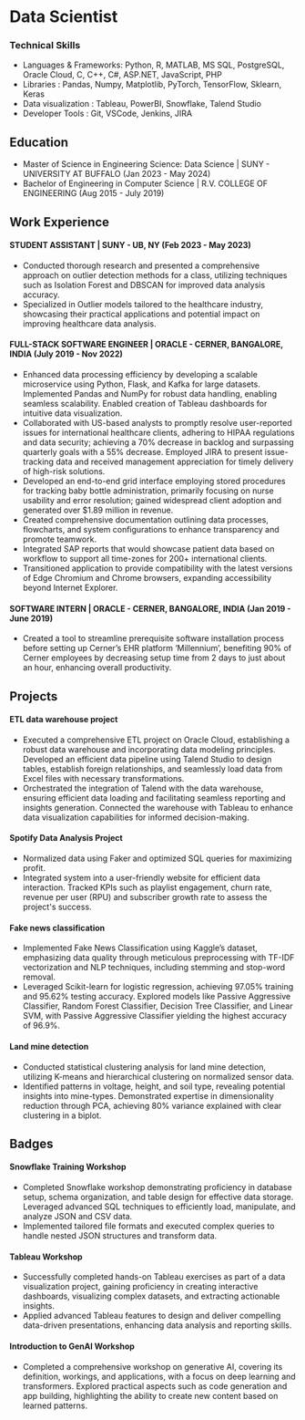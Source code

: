 # Data Scientist

### Technical Skills
- Languages & Frameworks: Python, R, MATLAB, MS SQL, PostgreSQL, Oracle Cloud, C, C++, C#, ASP.NET, JavaScript, PHP
- Libraries             : Pandas, Numpy, Matplotlib, PyTorch, TensorFlow, Sklearn, Keras
- Data visualization    : Tableau, PowerBI, Snowflake, Talend Studio
- Developer Tools       : Git, VSCode, Jenkins, JIRA

## Education
- Master of Science in Engineering Science: Data Science | SUNY - UNIVERSITY AT BUFFALO (Jan 2023 - May 2024)
- Bachelor of Engineering in Computer Science            | R.V. COLLEGE OF ENGINEERING (Aug 2015 - July 2019)

## Work Experience
#### STUDENT ASSISTANT | SUNY - UB, NY (Feb 2023 - May 2023)
- Conducted thorough research and presented a comprehensive approach on outlier detection methods for a class, utilizing techniques such as Isolation Forest and DBSCAN for improved data analysis accuracy.
- Specialized in Outlier models tailored to the healthcare industry, showcasing their practical applications and potential impact on improving healthcare data analysis.

#### FULL-STACK SOFTWARE ENGINEER | ORACLE - CERNER, BANGALORE, INDIA (July 2019 - Nov 2022)
- Enhanced data processing efficiency by developing a scalable microservice using Python, Flask, and Kafka for large datasets. Implemented Pandas and NumPy for robust data handling, enabling seamless scalability. Enabled creation of Tableau dashboards for intuitive data visualization.
- Collaborated with US-based analysts to promptly resolve user-reported issues for international healthcare clients, adhering to HIPAA regulations and data security; achieving a 70% decrease in backlog and surpassing quarterly goals with a 55% decrease. Employed JIRA to present issue-tracking data and received management appreciation for timely delivery of high-risk solutions.
- Developed an end-to-end grid interface employing stored procedures for tracking baby bottle administration, primarily focusing on nurse usability and error resolution; gained widespread client adoption and generated over $1.89 million in revenue.
- Created comprehensive documentation outlining data processes, flowcharts, and system configurations to enhance transparency and promote teamwork.
- Integrated SAP reports that would showcase patient data based on workflow to support all time-zones for 200+ international clients.
- Transitioned application to provide compatibility with the latest versions of Edge Chromium and Chrome browsers, expanding accessibility beyond Internet Explorer.

#### SOFTWARE INTERN | ORACLE - CERNER, BANGALORE, INDIA (Jan 2019 - June 2019)
- Created a tool to streamline prerequisite software installation process before setting up Cerner’s EHR platform ‘Millennium’, benefiting 90% of Cerner employees by decreasing setup time from 2 days to just about an hour, enhancing overall productivity.

## Projects
#### ETL data warehouse project
- Executed a comprehensive ETL project on Oracle Cloud, establishing a robust data warehouse and incorporating data modeling principles. Developed an efficient data pipeline using Talend Studio to design tables, establish foreign relationships, and seamlessly load data from Excel files with necessary transformations.
- Orchestrated the integration of Talend with the data warehouse, ensuring efficient data loading and facilitating seamless reporting and insights generation. Connected the warehouse with Tableau to enhance data visualization capabilities for informed decision-making.

#### Spotify Data Analysis Project
- Normalized data using Faker and optimized SQL queries for maximizing profit.
- Integrated system into a user-friendly website for efficient data interaction. Tracked KPIs such as playlist engagement, churn rate, revenue per user (RPU) and subscriber growth rate to assess the project's success.

#### Fake news classification
- Implemented Fake News Classification using Kaggle’s dataset, emphasizing data quality through meticulous preprocessing with TF-IDF vectorization and NLP techniques, including stemming and stop-word removal.
- Leveraged Scikit-learn for logistic regression, achieving 97.05% training and 95.62% testing accuracy. Explored models like Passive Aggressive Classifier, Random Forest Classifier, Decision Tree Classifier, and Linear SVM, with Passive Aggressive Classifier yielding the highest accuracy of 96.9%.

#### Land mine detection
- Conducted statistical clustering analysis for land mine detection, utilizing K-means and hierarchical clustering on normalized sensor data.
- Identified patterns in voltage, height, and soil type, revealing potential insights into mine-types. Demonstrated expertise in dimensionality reduction through PCA, achieving 80% variance explained with clear clustering in a biplot.

## Badges
#### Snowflake Training Workshop
-  Completed Snowflake workshop demonstrating proficiency in database setup, schema organization, and table design for effective data storage. Leveraged advanced SQL techniques to efficiently load, manipulate, and analyze JSON and CSV data.
- Implemented tailored file formats and executed complex queries to handle nested JSON structures and transform data.

#### Tableau Workshop
-  Successfully completed hands-on Tableau exercises as part of a data visualization project, gaining proficiency in creating interactive dashboards, visualizing complex datasets, and extracting actionable insights.
- Applied advanced Tableau features to design and deliver compelling data-driven presentations, enhancing data analysis and reporting skills.

#### Introduction to GenAI Workshop
- Completed a comprehensive workshop on generative AI, covering its definition, workings, and applications, with a focus on deep learning and transformers. Explored practical aspects such as code generation and app building, highlighting the ability to create new content based on learned patterns.
